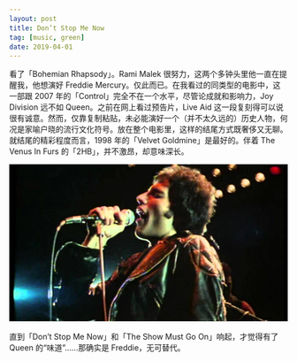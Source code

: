 ```yaml
---
layout: post
title: Don’t Stop Me Now
tag: [music, green]
date: 2019-04-01
---
```


看了「Bohemian Rhapsody」。Rami Malek 很努力，这两个多钟头里他一直在提醒我，他想演好 Freddie Mercury。仅此而已。在我看过的同类型的电影中，这一部跟 2007 年的「Control」完全不在一个水平，尽管论成就和影响力，Joy Division 远不如 Queen。之前在网上看过预告片，Live Aid 这一段复刻得可以说很有诚意。然而，仅靠复制粘贴，未必能演好一个（并不太久远的）历史人物，何况是家喻户晓的流行文化符号。放在整个电影里，这样的结尾方式既奢侈又无聊。就结尾的精彩程度而言，1998 年的「Velvet Goldmine」是最好的。伴着 The Venus In Furs 的「2HB」，并不激昂，却意味深长。

![Queen - Don’t Stop Me Now](images/queen-dont-stop-me-now.jpg)

直到「Don’t Stop Me Now」和「The Show Must Go On」响起，才觉得有了 Queen 的“味道”……那确实是 Freddie，无可替代。
